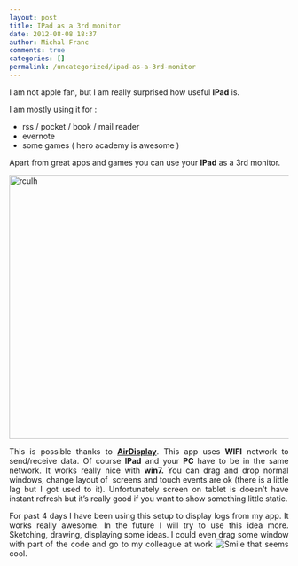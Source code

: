 ```yaml
---
layout: post
title: IPad as a 3rd monitor
date: 2012-08-08 18:37
author: Michal Franc
comments: true
categories: []
permalink: /uncategorized/ipad-as-a-3rd-monitor
---
```

<p>I am not apple fan, but I am really surprised how useful <strong>IPad</strong> is.</p>  <p>I am mostly using it for :</p>  <ul>   <li>rss / pocket / book / mail reader </li>    <li>evernote </li>    <li>some games ( hero academy is awesome ) </li> </ul>  <p>Apart from great apps and games you can use your <strong>IPad</strong> as a 3rd monitor.</p>  <p><a href="http://www.mfranc.com/wp-content/uploads/2012/08/rculh.jpg"><img style="background-image: none; border-right-width: 0px; padding-left: 0px; padding-right: 0px; display: block; float: none; border-top-width: 0px; border-bottom-width: 0px; margin-left: auto; border-left-width: 0px; margin-right: auto; padding-top: 0px" title="rculh" border="0" alt="rculh" src="http://www.mfranc.com/wp-content/uploads/2012/08/rculh_thumb.jpg" width="634" height="476" /></a></p>  <p align="justify">This is possible thanks to <strong><a href="http://avatron.com/apps/air-display/">AirDisplay</a></strong>. This app uses <strong>WIFI</strong> network to send/receive data. Of course <strong>IPad</strong> and your <strong>PC </strong>have to be in the same network. It works really nice with <strong>win7. </strong>You can drag and drop normal windows, change layout of&#160; screens and touch events are ok (there is a little lag but I got used to it). Unfortunately screen on tablet is doesn’t have instant refresh but it’s really good if you want to show something little static.</p>  <p align="justify">For past 4 days I have been using this setup to display logs from my app. It works really awesome. In the future I will try to use this idea more. Sketching, drawing, displaying some ideas. I could even drag some window with part of the code and go to my colleague at work <img style="border-bottom-style: none; border-left-style: none; border-top-style: none; border-right-style: none" class="wlEmoticon wlEmoticon-smile" alt="Smile" src="http://www.mfranc.com/wp-content/uploads/2012/08/wlEmoticon-smile.png" /> that seems cool.</p>
